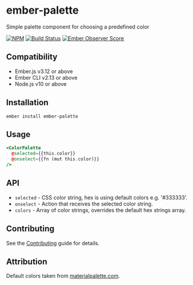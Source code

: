 # ember-palette

Simple palette component for choosing a predefined color

[![NPM][npm-badge-img]][npm-badge-link]
[![Build Status][travis-badge]][travis-badge-url]
[![Ember Observer Score][ember-observer-badge]][ember-observer-url]

## Compatibility

- Ember.js v3.12 or above
- Ember CLI v2.13 or above
- Node.js v10 or above

## Installation

```shell
ember install ember-palette
```

## Usage

```hbs
<ColorPalette
  @selected={{this.color}}
  @onselect={{fn (mut this.color)}}
/>
```

## API

- `selected` - CSS color string, hex is using default colors e.g. '#333333'.
- `onselect` - Action that receives the selected color string.
- `colors` - Array of color strings, overrides the default hex strings array.

## Contributing

See the [Contributing](CONTRIBUTING.md) guide for details.

## Attribution

Default colors taken from [materialpalette.com][colors].

[npm-badge-img]: https://badge.fury.io/js/ember-palette.svg
[npm-badge-link]: http://badge.fury.io/js/ember-palette
[travis-badge]: https://travis-ci.org/knownasilya/ember-palette.svg
[travis-badge-url]: https://travis-ci.org/knownasilya/ember-palette
[ember-observer-badge]: http://emberobserver.com/badges/ember-palette.svg
[ember-observer-url]: http://emberobserver.com/addons/ember-palette
[colors]: http://materialpalette.com
